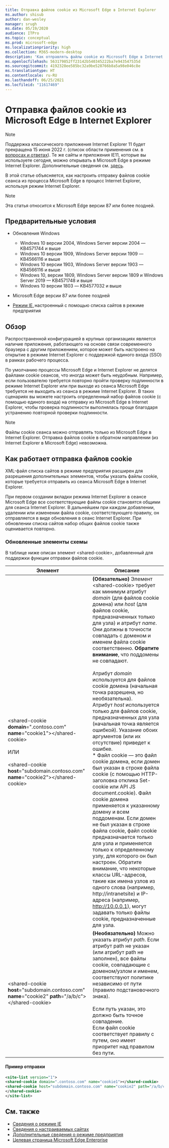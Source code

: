 ```yaml
---
title: Отправка файлов cookie из Microsoft Edge в Internet Explorer
ms.author: shisub
author: dan-wesley
manager: srugh
ms.date: 05/19/2020
audience: ITPro
ms.topic: conceptual
ms.prod: microsoft-edge
ms.localizationpriority: high
ms.collection: M365-modern-desktop
description: 'Как отправлять файлы cookie из Microsoft Edge в Internet Explorer '
ms.openlocfilehash: 563179852ff23142b540345222ba7e943547535d
ms.sourcegitcommit: 4192328ee585bc32a9be528766b8a5a98e046c8e
ms.translationtype: HT
ms.contentlocale: ru-RU
ms.lasthandoff: 06/25/2021
ms.locfileid: "11617469"
---
```

# <a name="cookie-sharing-from-microsoft-edge-to-internet-explorer"></a>Отправка файлов cookie из Microsoft Edge в Internet Explorer

>[!Note]
> Поддержка классического приложения Internet Explorer 11 будет прекращена 15 июня 2022 г. (список области применения см. в [вопросах и ответах](https://techcommunity.microsoft.com/t5/windows-it-pro-blog/internet-explorer-11-desktop-app-retirement-faq/ba-p/2366549)). Те же сайты и приложения IE11, которые вы используете сегодня, можно открывать в Microsoft Edge в режиме Internet Explorer. Дополнительные сведения см. [здесь](https://blogs.windows.com/windowsexperience/2021/05/19/the-future-of-internet-explorer-on-windows-10-is-in-microsoft-edge/).

В этой статье объясняется, как настроить отправку файлов cookie сеанса из процесса Microsoft Edge в процесс Internet Explorer, используя режим Internet Explorer.

> [!NOTE]
> Эта статья относится к Microsoft Edge версии 87 или более поздней.

## <a name="prerequisites"></a>Предварительные условия

- Обновления Windows

  - Windows 10 версии 2004, Windows Server версии 2004 — KB4571744 и выше
  - Windows 10 версии 1909, Windows Server версии 1909 — KB4566116 и выше
  - Windows 10 версии 1903, Windows Server версии 1903 — KB4566116 и выше
  - Windows 10, версии 1809, Windows Server версии 1809 и Windows Server 2019 — KB4571748 и выше
  - Windows 10 версии 1803 — KB4577032 и выше

- Microsoft Edge версии 87 или более поздней
- [Режим IE,](./edge-ie-mode.md) настроенный с помощью списка сайтов в режиме предприятия

## <a name="overview"></a>Обзор

Распространенной конфигурацией в крупных организациях является наличие приложения, работающего на основе связи современного браузера с другим приложением, которое может быть настроено на открытие в режиме Internet Explorer с поддержкой единого входа (SSO) в рамках рабочего процесса.

По умолчанию процессы Microsoft Edge и Internet Explorer не делятся файлами cookie сеансов, что иногда может быть неудобным. Например, если пользователю требуется повторно пройти проверку подлинности в режиме Internet Explorer или при выходе из сеанса Microsoft Edge требуется не выходить из сеанса в режиме Internet Explorer. В таких сценариях вы можете настроить определенный набор файлов cookie (с помощью единого входа) на отправку из Microsoft Edge в Internet Explorer, чтобы проверка подлинности выполнялась проще благодаря устранению повторной проверки подлинности.

> [!NOTE]
> Файлы cookie сеанса можно отправлять только из Microsoft Edge в Internet Explorer. Отправка файлов cookie в обратном направлении (из Internet Explorer в Microsoft Edge) невозможна.

## <a name="how-cookie-sharing-works"></a>Как работает отправка файлов cookie

XML-файл списка сайтов в режиме предприятия расширен для разрешения дополнительных элементов, чтобы указать файлы cookie, которые требуется отправить из сеанса Microsoft Edge в Internet Explorer.  

При первом создании вкладки режима Internet Explorer в сеансе Microsoft Edge все соответствующие файлы cookie становятся общими для сеанса Internet Explorer. В дальнейшем при каждом добавлении, удалении или изменении файла cookie, соответствующего правилу, он отправляется в виде обновления в сеанс Internet Explorer. При обновлении списка сайтов набор общих файлов cookie также оценивается повторно.

### <a name="updated-schema-elements"></a>Обновленные элементы схемы

В таблице ниже описан элемент \<shared-cookie\>, добавленный для поддержки функции отправки файлов cookie.

| Элемент| Описание |
|-|-|
| \<shared-cookie **domain**=".contoso.com" **name**="cookie1"\>\</shared-cookie\><br><br>ИЛИ<br><br>\<shared-cookie **host**="subdomain.contoso.com" **name**="cookie2"\>\</shared-cookie\>   |**(Обязательно)** Элемент \<shared-cookie\> требует как минимум атрибут *domain* (для файлов cookie домена) или *host* (для файлов cookie, предназначенных только для узла) и атрибут *name*.<br>Они должны в точности совпадать с доменом и именем файла cookie соответственно. **Обратите внимание**, что поддомены не совпадают.<br><br>Атрибут *domain* используется для файлов cookie домена (начальная точка разрешена, но необязательна).<br>Атрибут *host* используется только для файлов cookie, предназначенных для узла (начальная точка является ошибкой). Указание обоих аргументов (или их отсутствие) приведет к ошибке.<br>* Файл cookie — это файл cookie домена, если домен был указан в строке файла cookie (с помощью HTTP-заголовка отклика Set-cookie или API JS document.cookie). Файл cookie домена применяется к указанному домену и всем поддоменам. Если домен не был указан в строке файла cookie, файл cookie предназначается только для узла и применяется только к определенному узлу, для которого он был настроен. Обратите внимание, что некоторые классы URL-адресов, такие как имена узлов из одного слова (например, http://intranetsite) и IP-адреса (например, http://10.0.0.1), могут задавать только файлы cookie, предназначенные для узла.    |
| \<shared-cookie **host**="subdomain.contoso.com" **name**="cookie2" **path**="/a/b/c"\>\</shared-cookie\>  | **(Необязательно)** Можно указать атрибут *path*. Если атрибут path не указан (или атрибут path не заполнен), все файлы cookie, совпадающие с доменом/узлом и именем, соответствуют политике независимо от пути (правило подстановочного знака).<br><br>Если путь указан, это должно быть точное совпадение.<br>Если файл cookie соответствует правилу с путем, оно имеет приоритет над правилом без пути. |

#### <a name="sharing-example"></a>Пример отправки

```xml
<site-list version="1">
<shared-cookie domain=".contoso.com" name="cookie1"></shared-cookie> 
<shared-cookie host="subdomain.contoso.com" name="cookie2" path="/a/b/c">
</shared-cookie>
</site-list>
```

## <a name="see-also"></a>См. также

- [Сведения о режиме IE](./edge-ie-mode.md)
- [Сведения о настраиваемых сайтах](./edge-learnmore-configurable-sites-ie-mode.md)
- [Дополнительные сведения о режиме предприятия](/internet-explorer/ie11-deploy-guide/enterprise-mode-overview-for-ie11)
- [Целевая страница Microsoft Edge Enterprise](https://aka.ms/EdgeEnterprise)